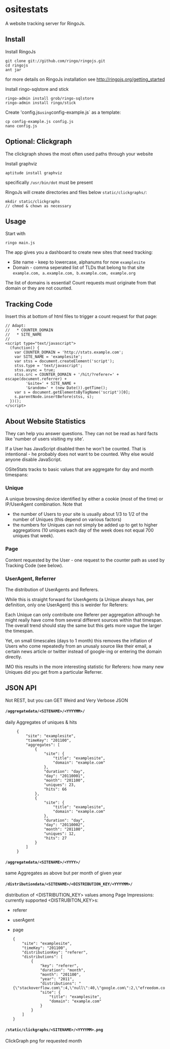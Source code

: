 ositestats
============

A website tracking server for RingoJs.

Install
----------

Install RingoJs

    git clone git://github.com/ringo/ringojs.git
    cd ringojs
    ant jar

for more details on RingoJs installation see <http://ringojs.org/getting_started>

Install ringo-sqlstore and stick

    ringo-admin install grob/ringo-sqlstore
    ringo-admin install ringo/stick

Create 'config.js` using `config-example.js` as a template:

    cp config-example.js config.js
    nano config.js


Optional: Clickgraph
---------------------
The clickgraph shows the most often used paths through your website

Install graphviz

    aptitude install graphviz

specifically `/usr/bin/dot` must be present

RingoJs will create directories and files below `static/clickgraphs/`:

    mkdir static/clickgraphs
    // chmod & chown as necessary

Usage
----------

Start with

    ringo main.js

The app gives you a dashboard to create new sites that need tracking:

  * Site name - keep to lowercase, alphanums for now `examplesite`
  * Domain - comma seperated list of TLDs that belong to that site `example.com, a.example.com, b.example.com, example.org`

The list of domains is essential! Count requests must originate from that domain or they are not counted.

Tracking Code
----------------

Insert this at bottom of html files to trigger a count request for that page:

    // Adapt:
    //   * COUNTER_DOMAIN
    //   * SITE_NAME
    //
    <script type="text/javascript">
      (function() {
        var COUNTER_DOMAIN = 'http://stats.example.com';
        var SITE_NAME = 'examplesite';
        var stss = document.createElement('script');
        stss.type = 'text/javascript';
        stss.async = true;
        stss.src = COUNTER_DOMAIN + '/hit/?referer=' + escape(document.referrer) +
             '&site=' + SITE_NAME +
             '&random=' + (new Date()).getTime();
        var s = document.getElementsByTagName('script')[0];
        s.parentNode.insertBefore(stss, s);
      })();
    </script>


About Website Statistics
-------------------------

They can help you answer questions. They can not be read as hard facts like 'number of users visiting my site'.

If a User has JavaScript disabled then he won't be counted. That is intentional - he probably does not want to be counted. Why else would anyone disable JavaScript.

OSiteStats tracks to basic values that are aggregate for day and month timespans:

### Unique

A unique browsing device identified by either a cookie (most of the time) or IP/UserAgent combination. Note that

   * the number of Users to your site is usually about 1/3 to 1/2 of the number of Uniques (this depend on various factors)
   * the numbers for Uniques can not simply be added up to get to higher aggregations (10 uniques each day of the week does not equal 700 uniques that week).

### Page

Content requested by the User - one request to the counter path as used by Tracking Code (see below).

### UserAgent, Referrer

The distribution of UserAgents and Referers.

While this is straight forward for UserAgents (a Unique always has, per definition, only one UserAgent) this is weirder for Referers:

Each Unique can only contribute one Referer per aggregation although he might really have come from several different sources within that timespan. The overall trend should stay the same but this gets more vague the larger the timespan.

Yet, on small timescales (days to 1 month) this removes the inflation of Users who come repeatedly from an unusaly source like their email, a certain news article or twitter instead of google-ing or entering the domain directly.

IMO this results in the more interesting statistic for Referers: how many new Uniques did you get from a particular Referrer.

JSON API
-----------

Not REST, but you can GET Weird and Very Verbose JSON

#### `/aggregatedata/<SITENAME>/<YYYYMM>/`

daily Aggregates of uniques & hits

         {
             "site": "examplesite",
             "timeKey": "201100",
             "aggregates": [
                 {
                     "site": {
                         "title": "examplesite",
                         "domain": "example.com"
                     },
                     "duration": "day",
                     "day": "20110001",
                     "month": "201100",
                     "uniques": 23,
                     "hits": 66
                 },
                 {
                     "site": {
                         "title": "examplesite",
                         "domain": "example.com"
                     },
                     "duration": "day",
                     "day": "20110002",
                     "month": "201100",
                     "uniques": 12,
                     "hits": 27
                 }
             ]
         }

#### `/aggregatedata/<SITENAME>/<YYYY>/`

same Aggregates as above but per month of given year

#### `/distributiondata/<SITENAME>/<DISTRIBUTION_KEY/<YYYYMM>/`

distribution of <DISTRIBUTION_KEY> values among Page Impressions:
currently supported <DISTRUBITON_KEY>s:

   * referer
   * userAgent
   * page

         {
             "site": "examplesite",
             "timeKey": "201100",
             "distributionKey": "referer",
             "distributions": [
                 {
                     "key": "referer",
                     "duration": "month",
                     "month": "201100",
                     "year": "2011",
                     "distributions": "{\"stackoverflow.com\":4,\"null\":40,\"google.com\":2,\"efreedom.com\":2,\"phoboslab.org\":1,\"ycombinator.com\":3,\"google.com.hk\":1}",
                     "site": {
                         "title": "examplesite",
                         "domain": "example.com"
                     }
                 }
             ]
         }

#### `/static/clickgraphs/<SITENAME>/<YYYYMM>.png`

ClickGraph png for requested month
